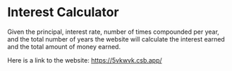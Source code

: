 # Interest Calculator 

Given the principal, interest rate, number of times compounded per year, and the total number of years the website will calculate the interest earned and the total amount of money earned.

Here is a link to the website: https://5vkwvk.csb.app/ 